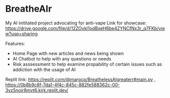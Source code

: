 # BreatheAIr
My AI inititated project advocating for anti-vape
Link for showcase: https://drive.google.com/file/d/12ZOvkl1odBxeH6be4ZYNCfNx3r_q7FKb/view?usp=sharing

Features:
- Home Page with new articles and news being shown
- AI Chatbot to help with any questions or needs
- Risk asssessment to help examine propability of certain issues such as addiction with the usage of AI

Replit link: https://replit.com/@margcp/BreathelessAIgreaterr#main.py , https://0b8b9c8f-7da1-4f4c-845c-882fe588362c-00-3vz5noir8mvt6.kirk.replit.dev/
